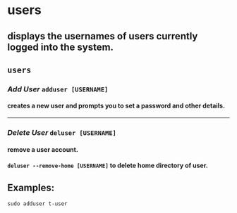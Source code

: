# users

displays the usernames of users currently logged into the system.
---

` users `
---

### ***Add User*** ` adduser [USERNAME] ` <br>
#### creates a new user and prompts you to set a password and other details.

---

### ***Delete User*** ` deluser [USERNAME] ` <br>
#### remove a user account.
#### ` deluser --remove-home [USERNAME] ` to delete home directory of user.

## Examples:
` sudo adduser t-user `
